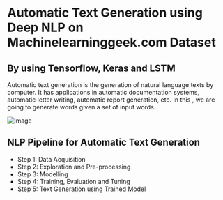 # Automatic Text Generation using Deep NLP on Machinelearninggeek.com Dataset
## By using Tensorflow, Keras and LSTM

Automatic text generation is the generation of natural language texts by computer. It has applications in automatic documentation systems, automatic letter writing, automatic report generation, etc. In this , we are going to generate words given a set of input words.

![image](https://user-images.githubusercontent.com/101545064/203856508-a97867e0-d469-4ebd-9b3b-6573e7d9a64f.png)


## NLP Pipeline for Automatic Text Generation
- Step 1: Data Acquisition
- Step 2: Exploration and Pre-processing
- Step 3: Modelling
- Step 4: Training, Evaluation and Tuning
- Step 5: Text Generation using Trained Model
